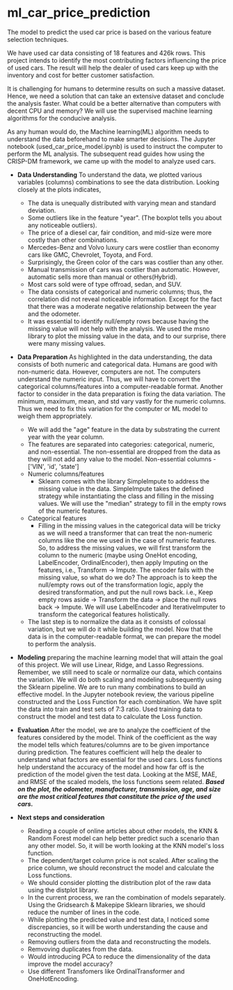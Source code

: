 # ml_car_price_prediction # 
The model to predict the used car price is based on the various feature selection techniques. 

We have used car data consisting of 18 features and 426k rows. This project intends to identify the most contributing factors influencing the price of used cars. The result will help the dealer of used cars keep up with the inventory and cost for better customer satisfaction. 

It is challenging for humans to determine results on such a massive dataset. Hence, we need a solution that can take an extensive dataset and conclude the analysis faster. What could be a better alternative than computers with decent CPU and memory? We will use the supervised machine learning algorithms for the conducive analysis.

As any human would do, the Machine learning(ML) algorithm needs to understand the data beforehand to make smarter decisions. The Jupyter notebook (used_car_price_model.ipynb) is used to instruct the computer to perform the ML analysis. The subsequent read guides how using the CRISP-DM framework, we came up with the model to analyze used cars.

* **Data Understanding**
To understand the data, we plotted various variables (columns) combinations to see the data distribution. Looking closely at the plots indicates,

    * The data is unequally distributed with varying mean and standard deviation. 
    * Some outliers like in the feature "year". (The boxplot tells you about any noticeable outliers). 
    * The price of a diesel car, fair condition, and mid-size were more costly than other combinations. 
    * Mercedes-Benz and Volvo luxury cars were costlier than economy cars like GMC, Chevrolet, Toyota, and Ford. 
    * Surprisingly, the Green color of the cars was costlier than any other. 
    * Manual transmission of cars was costlier than automatic. However, automatic sells more than manual or others(Hybrid). 
    * Most cars sold were of type offroad, sedan, and SUV. 
    * The data consists of categorical and numeric columns; thus, the correlation did not reveal noticeable information. Except for the fact that there was a moderate negative relationship between the year and the odometer. 
    * It was essential to identify null/empty rows because having the missing value will not help with the analysis. We used the msno library to plot the missing value in the data, and to our surprise, there were many missing values. 

* **Data Preparation**
As highlighted in the data understanding, the data consists of both numeric and categorical data. Humans are good with non-numeric data. However, computers are not. The computers understand the numeric input. Thus, we will have to convert the categorical columns/features into a computer-readable format. 
Another factor to consider in the data preparation is fixing the data variation. The minimum, maximum, mean, and std vary vastly for the numeric columns. Thus we need to fix this variation for the computer or ML model to weigh them appropriately. 

    * We will add the "age" feature in the data by substrating the current year with the year column. 
    * The features are separated into categories: categorical, numeric, and non-essential. The non-essential are dropped from the data as they will not add any value to the model. Non-essential columns - ['VIN', 'id', 'state']
    * Numeric columns/features 
        * Sklearn comes with the library SimpleImpute to address the missing value in the data. SimpleImpute takes the defined strategy while instantiating the class and filling in the missing values. We will use the "median" strategy to fill in the empty rows of the numeric features. 
    * Categorical features 
        * Filling in the missing values in the categorical data will be tricky as we will need a transformer that can treat the non-numeric columns like the one we used in the case of numeric features. So, to address the missing values, we will first transform the column to the numeric (maybe using OneHot encoding, LabelEncoder, OrdinalEncoder), then apply Imputing on the features, i.e., Transform -> Impute. 
        The encoder fails with the missing value, so what do we do? The approach is to keep the null/empty rows out of the transformation logic, apply the desired transformation, and put the null rows back. i.e., Keep empty rows aside -> Transform the data -> place the null rows back -> Impute. We will use LabelEncoder and IterativeImputer to transform the categorical features holistically. 
    * The last step is to normalize the data as it consists of colossal variation, but we will do it while building the model. 
Now that the data is in the computer-readable format, we can prepare the model to perform the analysis. 

* **Modeling** preparing the machine learning model that will attain the goal of this project. 
We will use Linear, Ridge, and Lasso Regressions. Remember, we still need to scale or normalize our data, which contains the variation. We will do both scaling and modeling subsequently using the Sklearn pipeline. We are to run many combinations to build an effective model. In the Jupyter notebook review, the various pipeline constructed and the Loss Function for each combination. We have split the data into train and test sets of 7:3 ratio. Used training data to construct the model and test data to calculate the Loss function. 

* **Evaluation** 
After the model, we are to analyze the coefficient of the features considered by the model. Think of the coefficient as the way the model tells which features/columns are to be given importance during prediction. The features coefficient will help the dealer to understand what factors are essential for the used cars. Loss functions help understand the accuracy of the model and how far off is the prediction of the model given the test data. Looking at the MSE, MAE, and RMSE of the scaled models, the loss functions seem related. 
***Based on the plot, the odometer, manufacturer, transmission, age, and size are the most critical features that constitute the price of the used cars.*** 

* **Next steps and consideration** 
    * Reading a couple of online articles about other models, the KNN & Random Forest model can help better predict such a scenario than any other model. So, it will be worth looking at the KNN model's loss function. 
    * The dependent/target column price is not scaled. After scaling the price column, we should reconstruct the model and calculate the Loss functions. 
    * We should consider plotting the distribution plot of the raw data using the distplot library. 
    * In the current process, we ran the combination of models separately. Using the Gridsearch & Makepipe Sklearn libraries, we should reduce the number of lines in the code. 
    * While plotting the predicted value and test data, I noticed some discrepancies, so it will be worth understanding the cause and reconstructing the model.
    * Removing outliers from the data and reconstructing the models. 
    * Remvoving duplicates from the data. 
    * Would introducing PCA to reduce the dimensionality of the data improve the model accuracy? 
    * Use different Transfomers like OrdinalTransformer and OneHotEncoding. 

